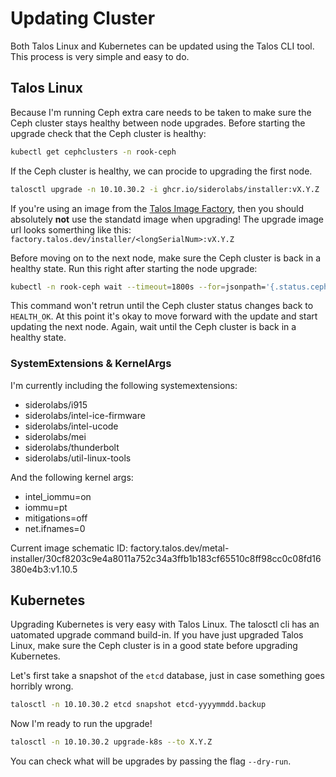 # Updating Cluster
Both Talos Linux and Kubernetes can be updated using the Talos CLI tool. This process is very simple and easy to do.

## Talos Linux
Because I'm running Ceph extra care needs to be taken to make sure the Ceph cluster stays healthy between node upgrades.
Before starting the upgrade check that the Ceph cluster is healthy:

```zsh
kubectl get cephclusters -n rook-ceph
```

If the Ceph cluster is healthy, we can procide to upgrading the first node.

```zsh
talosctl upgrade -n 10.10.30.2 -i ghcr.io/siderolabs/installer:vX.Y.Z
```

If you're using an image from the [Talos Image Factory](https://factory.talos.dev), then you should absolutely **not** use the standatd image when upgrading! The upgrade image url looks somerthing like this: `factory.talos.dev/installer/<longSerialNum>:vX.Y.Z`

Before moving on to the next node, make sure the Ceph cluster is back in a healthy state. Run this right after starting the node upgrade:

```zsh
kubectl -n rook-ceph wait --timeout=1800s --for=jsonpath='{.status.ceph.health}=HEALTH_OK' cephclusters rook-ceph
```

This command won't retrun until the Ceph cluster status changes back to `HEALTH_OK`. At this point it's okay to move forward with the update and start updating the next node. Again, wait until the Ceph cluster is back in a healthy state.

### SystemExtensions & KernelArgs
I'm currently including the following systemextensions:
- siderolabs/i915
- siderolabs/intel-ice-firmware
- siderolabs/intel-ucode
- siderolabs/mei
- siderolabs/thunderbolt
- siderolabs/util-linux-tools

And the following kernel args:
- intel_iommu=on
- iommu=pt
- mitigations=off
- net.ifnames=0

Current image schematic ID: factory.talos.dev/metal-installer/30cf8203c9e4a8011a752c34a3ffb1b183cf65510c8ff98cc0c08fd16380e4b3:v1.10.5

## Kubernetes
Upgrading Kubernetes is very easy with Talos Linux. The talosctl cli has an uatomated upgrade command build-in.
If you have just upgraded Talos Linux, make sure the Ceph cluster is in a good state before upgrading Kubernetes.

Let's first take a snapshot of the `etcd` database, just in case something goes horribly wrong.

```zsh
talosctl -n 10.10.30.2 etcd snapshot etcd-yyyymmdd.backup
```

Now I'm ready to run the upgrade!

```zsh
talosctl -n 10.10.30.2 upgrade-k8s --to X.Y.Z
```

You can check what will be upgrades by passing the flag `--dry-run`.
